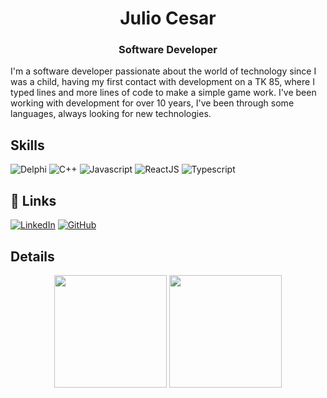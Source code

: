 <h1 align="center">Julio Cesar</h1>
<h3 align="center">Software Developer</h3>

I'm a software developer passionate about the world of technology since I was a child, having my first contact with development on a TK 85, where I typed lines and more lines of code to make a simple game work. I've been working with development for over 10 years, I've been through some languages, always looking for new technologies.

## Skills
![Delphi](https://img.shields.io/badge/Delphi-EE1F35.svg?style=for-the-badge&logo=Delphi&logoColor=white)
![C++](https://img.shields.io/badge/C++-00599C.svg?style=for-the-badge&logo=C++&logoColor=white)
![Javascript](https://img.shields.io/badge/JavaScript-F7DF1E.svg?style=for-the-badge&logo=JavaScript&logoColor=black)
![ReactJS](https://img.shields.io/badge/React-61DAFB.svg?style=for-the-badge&logo=React&logoColor=black)
![Typescript](https://img.shields.io/badge/TypeScript-3178C6.svg?style=for-the-badge&logo=TypeScript&logoColor=white)

## 🔗 Links
[![LinkedIn](https://img.shields.io/badge/LinkedIn-000?style=for-the-badge&logo=linkedin&logoColor=0E76A8)](https://www.linkedin.com/in/juliocandrade/)
[![GitHub](https://img.shields.io/badge/Github-000?style=for-the-badge&logo=github)](https://github.com/juliocandrade?tab=repositories)

## Details
<div align="center">
  <img height="180em" src="https://github-readme-stats.vercel.app/api?username=juliocandrade&show_icons=true&theme=dracula&count_private=true"/>
  <img height="180em" src="https://github-readme-stats.vercel.app/api/top-langs/?username=juliocandrade&layout=compact&langs_count=7&theme=dracula"/>
</div>
